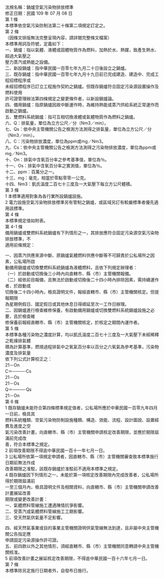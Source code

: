 法規名稱：鍋爐空氣污染物排放標準  
修正日期：民國 109 年 07 月 08 日  
第 1 條  
本標準依空氣污染防制法第二十條第二項規定訂定之。  
第 2 條  
（因條文排版無法完整呈現內容，請詳閱完整條文檔案）  
本標準用詞及符號，定義如下：  
一、鍋爐：指以氣體、液體或固體物質作為燃料，加熱於水、熱媒，致產生熱水、超過大氣壓之  
壓力蒸汽或熱能之設備。  
二、新設鍋爐：指中華民國一百零七年九月二十日後設立之鍋爐。  
三、既存鍋爐：指中華民國一百零七年九月十九日前已完成建造、建造中、完成工程招標程序或  
未經招標程序已訂立工程施作契約之鍋爐。但既存鍋爐符合固定污染源設置操作及燃料使用  
許可證管理辦法第四條規定之變更條件者，以新設鍋爐論。  
四、備用鍋爐：指原鍋爐因故中斷運作時，為維持熱能或蒸汽供給系統正常運作而啟動之鍋爐。  
五、雙燃料系統鍋爐：指可互相切換液體或氣體物質作為燃料之鍋爐。  
六、Q：排氣量，單位為立方公尺／分（Nm3／min）。  
七、Qs：依中央主管機關公告之檢測方法測得之排氣量，單位為立方公尺／分（Nm3／min）。  
八、C：污染物排放濃度，單位為ppm或mg／Nm3。  
九、Cs：依中央主管機關公告之檢測方法測得之污染物排放濃度，單位為ppm或mg／Nm3。  
十、On：排氣中含氧百分率之參考基準值，單位為％。  
十一、Os：排氣中含氧百分率之實測值，單位為％。  
十二、ppm：百萬分之一。  
十三、mg：毫克，相當於零點零零一公克。  
十四、Nm3：凱氏溫度二百七十三度及一大氣壓下每立方公尺體積。  
第 3 條  
1 本標準適用對象為各行業所設鍋爐設施。  
2 電力設施空氣污染物排放標準另有管制之鍋爐，或區域另訂有較嚴標準者優先適用該標準。  
第 4 條  
本標準規定值如附表。  
第 4-1 條  
備用鍋爐或雙燃料系統鍋爐有下列情形之一，其排放應符合固定污染源空氣污染物排放標準，不  
適用前條規定：  


一、因蒸汽供應來源中斷、原鍋爐氣體燃料供應中斷等不可歸責於公私場所之因素，公私場所啟  
動備用鍋爐或切換雙燃料系統鍋爐為液體燃料，且依下列規定辦理者：  
（一）於啟動或切換後三小時內向直轄市、縣（市）主管機關報備。  
（二）經依前目報備，且無法於啟動或切換後二十四小時內排除因素，需持續運作者，於啟動或  
切換後二十四小時內，檢具證明文件，報經直轄市、縣（市）主管機關核定。但提報期限  
為星期例假日、國定假日或其他休息日得順延至次一工作日辦理。  
二、因鍋爐進行檢查維修保養，有啟動備用鍋爐或切換雙燃料系統鍋爐設施之必要，且於檢查維  
修保養前報經直轄市、縣（市）主管機關核定，於核定之期間內運作者。  
第 5 條  
本標準各種污染物之濃度計算，均以凱氏溫度二百七十三度及一大氣壓下未經稀釋之乾燥排氣體  
積為計算基準，燃燒過程排氣中之氧氣百分率以百分之六氧氣為參考基準，污染物濃度及排氣量  
依下列公式計算校正之：  
21－On  
C＝────‧Cs  
21－Os  
21－Os  
Q＝────‧Qs  
21－On  
第 6 條  
1 既存鍋爐未能符合第四條標準規定值者，公私場所應於中華民國一百零九年四月一日前，檢具其  
燃料系統種類、空氣污染物防制設施種類、構造、效能、流程、設計圖說、設置經費及進度之空  
氣污染改善計畫，向直轄市、縣（市）主管機關申請核定改善期限，並應於期限屆滿前完成改  
善，符合本標準之規定。  
2 前項改善期限不得逾中華民國一百十一年七月一日。  
3 公私場所依第一項規定申請者，因直轄市、縣（市）主管機關審查致本標準施行日期前無法作成  
改善期限之准駁，該既存鍋爐於准駁前不適用本標準之規定。  
4 既存鍋爐因下列情形之一，未能於第一項核定改善期限內完成改善者，公私場所得於期限屆滿前  
一至三個月內，檢具證明文件及相關資料，向直轄市、縣（市）主管機關申請改善計畫展延改善  
期限或變更改善計畫：  
一、氣體燃料管線施工遭遇陳情抗爭影響。  
二、受蒸汽或氣體燃料管線施工工期影響。  
三、受天然氣供氣量不足影響。  


四、經天然氣事業或目的事業主管機關證明供氣管線無法到達，且非屬中央主管機關公告指定應  
申請固定污染源操作許可證。  
五、前四款以外之其他情形，須經直轄市、縣（市）主管機關同意轉請中央主管機關核准。  
5 前項改善計畫之展延核定改善期限，不得逾中華民國一百十六年七月一日。  
第 7 條  
本標準除另定施行日期者外，自發布日施行。  



